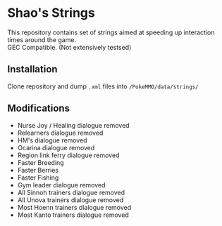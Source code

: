 # Shao's Strings
This repository contains set of strings aimed at speeding up interaction times around the game.  
GEC Compatible. (Not extensively testsed)

## Installation
Clone repository and dump `.xml` files into `/PokeMMO/data/strings/`
## Modifications
- Nurse Joy / Healing dialogue removed
- Relearners dialogue removed
- HM's dialogue removed
- Ocarina dialogue removed
- Region link ferry dialogue removed
- Faster Breeding
- Faster Berries
- Faster Fishing
- Gym leader dialogue removed
- All Sinnoh trainers dialogue removed
- All Unova trainers dialogue removed
- Most Hoenn trainers dialogue removed
- Most Kanto trainers dialogue removed
